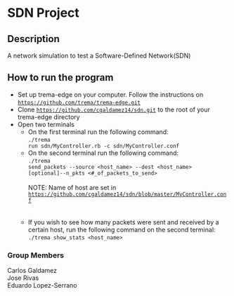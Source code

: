 # SDN Project

## Description
A network simulation to test a Software-Defined Network(SDN)


## How to run the program

- Set up trema-edge on your computer. Follow the instructions on <code>https://github.com/trema/trema-edge.git</code>
- Clone <code>https://github.com/cgaldamez14/sdn.git</code> to the root of your trema-edge directory
- Open two terminals
  - On the first terminal run the following command:<br>
      <code>./trema run sdn/MyController.rb -c sdn/MyController.conf</code>
  - On the second terminal run the following command:<br>
      <code>./trema send_packets --source &lt;host_name&gt; --dest &lt;host_name&gt; [optional]--n_pkts &lt;#_of_packets_to_send&gt;</code><br><br>
NOTE: Name of host are set in <code> https://github.com/cgaldamez14/sdn/blob/master/MyController.conf </code><br><br>
  - If you wish to see how many packets were sent and received by a certain host, run the following command on the second terminal:<br>
      <code>./trema show_stats &lt;host_name&gt; </code>

### Group Members

Carlos Galdamez<br>
Jose Rivas<br>
Eduardo Lopez-Serrano
